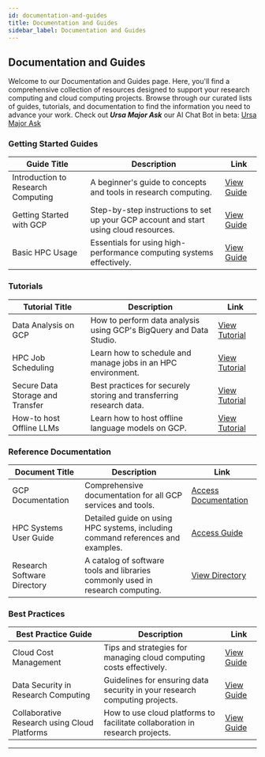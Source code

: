 ```yaml
---
id: documentation-and-guides
title: Documentation and Guides
sidebar_label: Documentation and Guides
---
```


## Documentation and Guides

Welcome to our Documentation and Guides page. Here, you'll find a comprehensive collection of resources designed to support your research computing and cloud computing projects. Browse through our curated lists of guides, tutorials, and documentation to find the information you need to advance your work. Check out ***Ursa Major Ask*** our AI Chat Bot in beta: <a href="http://34.70.75.7:3000/chatbot/0528881e-633f-4e5a-a6df-7a41e74df4e7" target="_blank">Ursa Major Ask</a>

### Getting Started Guides

| Guide Title                          | Description                                              | Link                  |
|--------------------------------------|----------------------------------------------------------|-----------------------|
| Introduction to Research Computing   | A beginner's guide to concepts and tools in research computing. | [View Guide](../Knowledge_Base/intro-research-computing-guide.md) |
| Getting Started with GCP             | Step-by-step instructions to set up your GCP account and start using cloud resources. | [View Guide](#) |
| Basic HPC Usage                      | Essentials for using high-performance computing systems effectively. | [View Guide](#) |

### Tutorials

| Tutorial Title                       | Description                                              | Link                  |
|--------------------------------------|----------------------------------------------------------|-----------------------|
| Data Analysis on GCP                 | How to perform data analysis using GCP's BigQuery and Data Studio. | [View Tutorial](#) |
| HPC Job Scheduling                   | Learn how to schedule and manage jobs in an HPC environment. | [View Tutorial](#) |
| Secure Data Storage and Transfer     | Best practices for securely storing and transferring research data. | [View Tutorial](#) |
| How-to host Offline LLMs             | Learn how to host offline language models on GCP. | [View Tutorial](../Knowledge_Base/ollama-how-to.md) |


### Reference Documentation

| Document Title                       | Description                                              | Link                  |
|--------------------------------------|----------------------------------------------------------|-----------------------|
| GCP Documentation                    | Comprehensive documentation for all GCP services and tools. | [Access Documentation](https://cloud.google.com/docs) |
| HPC Systems User Guide               | Detailed guide on using HPC systems, including command references and examples. | [Access Guide](#) |
| Research Software Directory          | A catalog of software tools and libraries commonly used in research computing. | [View Directory](#) |

### Best Practices

| Best Practice Guide                  | Description                                              | Link                  |
|--------------------------------------|----------------------------------------------------------|-----------------------|
| Cloud Cost Management                | Tips and strategies for managing cloud computing costs effectively. | [View Guide](#) |
| Data Security in Research Computing  | Guidelines for ensuring data security in your research computing projects. | [View Guide](#) |
| Collaborative Research using Cloud Platforms | How to use cloud platforms to facilitate collaboration in research projects. | [View Guide](#) |

---
